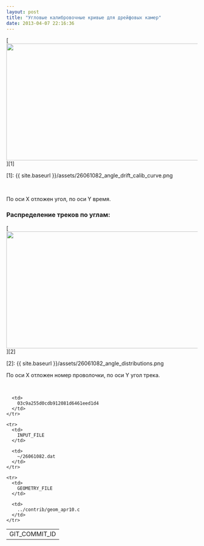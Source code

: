 ```yaml
---
layout: post
title: "Угловые калибровочные кривые для дрейфовых камер"
date: 2013-04-07 22:16:36
---
```


[<img src="{{ site.baseurl }}/assets/huge26061082_angle_drift_calib_curve.png" alt="" width="600" height="308" />][1]

 [1]: {{ site.baseurl }}/assets/26061082_angle_drift_calib_curve.png

 

По оси X отложен угол, по оси Y время.

<!--break-->

### Распределение треков по углам:

[<img src="{{ site.baseurl }}/assets/huge26061082_angle_distributions.png" alt="" width="600" height="308" />][2]

 [2]: {{ site.baseurl }}/assets/26061082_angle_distributions.png

По оси X отложен номер проволочки, по оси Y угол трека.

 

<table border="0">
  <tbody>
    <tr>
      <td>
        GIT_COMMIT_ID
      </td>
      
      <td>
        03c9a255d0cdb912081d6461eed1d4
      </td>
    </tr>
    
    <tr>
      <td>
        INPUT_FILE
      </td>
      
      <td>
        ~/26061082.dat
      </td>
    </tr>
    
    <tr>
      <td>
        GEOMETRY_FILE
      </td>
      
      <td>
        ../contrib/geom_apr10.c
      </td>
    </tr>
  </tbody>
</table>